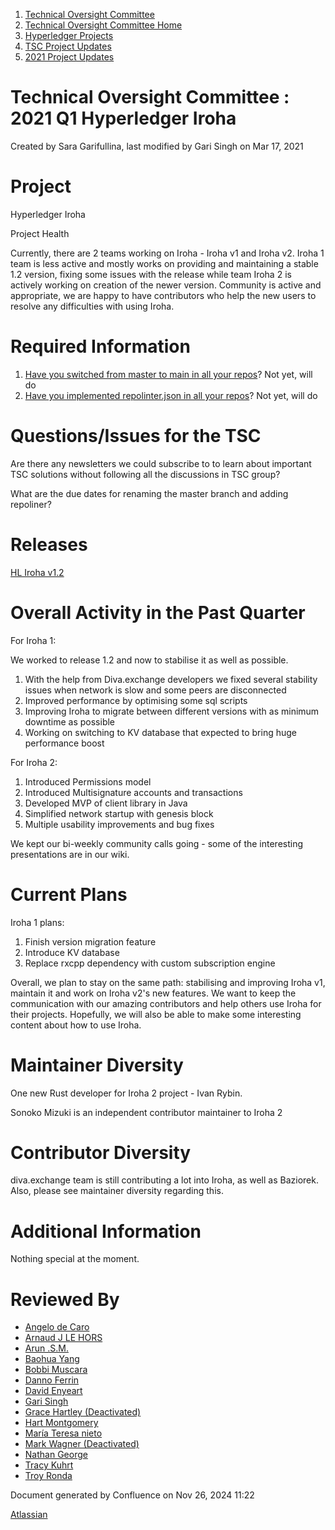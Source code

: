 1. [Technical Oversight Committee](index.html)
2. [Technical Oversight Committee Home](Technical-Oversight-Committee-Home_21430274.html)
3. [Hyperledger Projects](Hyperledger-Projects_21447704.html)
4. [TSC Project Updates](TSC-Project-Updates_21430854.html)
5. [2021 Project Updates](2021-Project-Updates_21452543.html)

# Technical Oversight Committee : 2021 Q1 Hyperledger Iroha

Created by Sara Garifullina, last modified by Gari Singh on Mar 17, 2021

# Project

Hyperledger Iroha

Project Health

Currently, there are 2 teams working on Iroha - Iroha v1 and Iroha v2. Iroha 1 team is less active and mostly works on providing and maintaining a stable 1.2 version, fixing some issues with the release while team Iroha 2 is actively working on creation of the newer version. Community is active and appropriate, we are happy to have contributors who help the new users to resolve any difficulties with using Iroha. 

# Required Information

1. [Have you switched from master to main in all your repos](https://lf-hyperledger.atlassian.net/wiki/display/TSC/Projects+have+two+quarters+to+comply+with+common+repo+structure?focusedCommentId=21452776)? Not yet, will do
2. [Have you implemented repolinter.json in all your repos](https://lf-hyperledger.atlassian.net/wiki/display/TSC/Common+Repo+structure)? Not yet, will do

# Questions/Issues for the TSC

Are there any newsletters we could subscribe to to learn about important TSC solutions without following all the discussions in TSC group?

What are the due dates for renaming the master branch and adding repoliner?

# Releases

[HL Iroha v1.2](https://github.com/hyperledger/iroha/releases/tag/1.2.0)

# Overall Activity in the Past Quarter

For Iroha 1: 

We worked to release 1.2 and now to stabilise it as well as possible. 

1. With the help from Diva.exchange developers we fixed several stability issues when network is slow and some peers are disconnected
2. Improved performance by optimising some sql scripts
3. Improving Iroha to migrate between different versions with as minimum downtime as possible
4. Working on switching to KV database that expected to bring huge performance boost

For Iroha 2: 

1. Introduced Permissions model
2. Introduced Multisignature accounts and transactions
3. Developed MVP of client library in Java
4. Simplified network startup with genesis block
5. Multiple usability improvements and bug fixes

We kept our bi-weekly community calls going - some of the interesting presentations are in our wiki. 

# Current Plans

Iroha 1 plans:

1. Finish version migration feature
2. Introduce KV database
3. Replace rxcpp dependency with custom subscription engine

Overall, we plan to stay on the same path: stabilising and improving Iroha v1, maintain it and work on Iroha v2's new features. We want to keep the communication with our amazing contributors and help others use Iroha for their projects. Hopefully, we will also be able to make some interesting content about how to use Iroha. 

# Maintainer Diversity

One new Rust developer for Iroha 2 project - Ivan Rybin. 

Sonoko Mizuki is an independent contributor maintainer to Iroha 2

# Contributor Diversity

diva.exchange team is still contributing a lot into Iroha, as well as Baziorek. Also, please see maintainer diversity regarding this. 

# Additional Information

Nothing special at the moment. 

# Reviewed By

- [Angelo de Caro](https://lf-hyperledger.atlassian.net/wiki/people/70121:d6b0f0e4-825f-4f16-88e1-4d14e95f2f10?ref=confluence)
- [Arnaud J LE HORS](https://lf-hyperledger.atlassian.net/wiki/people/70121:0e75e3b8-500a-4067-9f7e-ed46e91bcb9d?ref=confluence)
- [Arun .S.M.](https://lf-hyperledger.atlassian.net/wiki/people/621a0e5097d313006ba7386a?ref=confluence)
- [Baohua Yang](https://lf-hyperledger.atlassian.net/wiki/people/557058:17d87dbf-05fe-4c1b-84cf-fd69f7fcbb20?ref=confluence)
- [Bobbi Muscara](https://lf-hyperledger.atlassian.net/wiki/people/5c4cb1b7d8bbb7445c0a457e?ref=confluence)
- [Danno Ferrin](https://lf-hyperledger.atlassian.net/wiki/people/5b7f2d80c4e4892a5b789551?ref=confluence)
- [David Enyeart](https://lf-hyperledger.atlassian.net/wiki/people/712020:30d7e775-8a5d-4896-8950-8da2af027639?ref=confluence)
- [Gari Singh](https://lf-hyperledger.atlassian.net/wiki/people/557058:51429e31-90f4-4684-b7cd-9a4fe15ff188?ref=confluence)
- [Grace Hartley (Deactivated)](https://lf-hyperledger.atlassian.net/wiki/people/5c3e0cd1ff324728a1db2448?ref=confluence)
- [Hart Montgomery](https://lf-hyperledger.atlassian.net/wiki/people/712020:86f447c0-86dc-43b3-ac03-6a31923bbb84?ref=confluence)
- [María Teresa nieto](https://lf-hyperledger.atlassian.net/wiki/people/5d36fa46af1d920bc99755b6?ref=confluence)
- [Mark Wagner (Deactivated)](https://lf-hyperledger.atlassian.net/wiki/people/70121:81b88945-c9ef-40fe-9224-207bdb280922?ref=confluence)
- [Nathan George](https://lf-hyperledger.atlassian.net/wiki/people/712020:3e7556ab-cdb8-47f5-8b68-12a3378021fd?ref=confluence)
- [Tracy Kuhrt](https://lf-hyperledger.atlassian.net/wiki/people/712020:eb6ae9c3-aa8e-40ba-9dab-a6969b1ac52e?ref=confluence)
- [Troy Ronda](https://lf-hyperledger.atlassian.net/wiki/people/557058:c854f35a-2b58-4be3-9003-ca2a67495580?ref=confluence)

Document generated by Confluence on Nov 26, 2024 11:22

[Atlassian](http://www.atlassian.com/)
